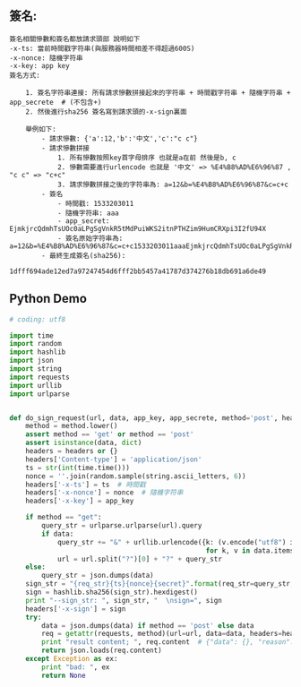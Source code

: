 ## 簽名:

    簽名相關慘數和簽名都放請求頭部 說明如下
    -x-ts: 當前時間戳字符串(與服務器時間相差不得超過600S)
    -x-nonce: 隨機字符串
    -x-key: app key
    簽名方式:

        1. 簽名字符串連接: 所有請求慘數拼接起來的字符串 + 時間戳字符串 + 隨機字符串 + app_secrete  # (不包含+)
        2. 然後進行sha256 簽名寫到請求頭的-x-sign裏面

        舉例如下:
            - 請求慘數: {'a':12,'b':'中文','c':"c c"}
            - 請求慘數拼接
                1. 所有慘數按照key首字母排序 也就是a在前 然後是b, c
                2. 慘數需要進行urlencode 也就是 '中文' => %E4%B8%AD%E6%96%87 , "c c" => "c+c"
                3. 請求慘數拼接之後的字符串為: a=12&b=%E4%B8%AD%E6%96%87&c=c+c
            - 簽名
                - 時間戳: 1533203011
                - 隨機字符串: aaa
                - app_secret: EjmkjrcQdmhTsUOc0aLPgSgVnkR5tMdPuiWKS2itnPTHZim9HumCRXpi3I2fU94X
                - 簽名原始字符串為: a=12&b=%E4%B8%AD%E6%96%87&c=c+c1533203011aaaEjmkjrcQdmhTsUOc0aLPgSgVnkR5tMdPuiWKS2itnPTHZim9HumCRXpi3I2fU94X
            - 最終生成簽名(sha256):
                1dfff694ade12ed7a97247454d6fff2bb5457a41787d374276b18db691a6de49

## Python Demo

```python
# coding: utf8

import time
import random
import hashlib
import json
import string
import requests
import urllib
import urlparse


def do_sign_request(url, data, app_key, app_secrete, method='post', headers=None):
    method = method.lower()
    assert method == 'get' or method == 'post'
    assert isinstance(data, dict)
    headers = headers or {}
    headers['Content-type'] = 'application/json'
    ts = str(int(time.time()))
    nonce = ''.join(random.sample(string.ascii_letters, 6))
    headers['-x-ts'] = ts  # 時間戳
    headers['-x-nonce'] = nonce  # 隨機字符串
    headers['-x-key'] = app_key

    if method == "get":
        query_str = urlparse.urlparse(url).query
        if data:
            query_str += "&" + urllib.urlencode({k: (v.encode("utf8") if isinstance(v, unicode) else v)
                                                 for k, v in data.items()})
            url = url.split("?")[0] + "?" + query_str
    else:
        query_str = json.dumps(data)
    sign_str = "{req_str}{ts}{nonce}{secret}".format(req_str=query_str, ts=ts, nonce=nonce, secret=app_secrete)
    sign = hashlib.sha256(sign_str).hexdigest()
    print "--sign_str: ", sign_str, "  \nsign=", sign
    headers['-x-sign'] = sign
    try:
        data = json.dumps(data) if method == 'post' else data
        req = getattr(requests, method)(url=url, data=data, headers=headers, timeout=3)
        print "result content; ", req.content  # {"data": {}, "reason": "", "ok": true}  # ok=true表示請求成功
        return json.loads(req.content)
    except Exception as ex:
        print "bad: ", ex
        return None
```

